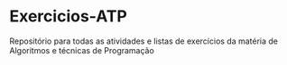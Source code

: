 # Exercicios-ATP
Repositório para todas as atividades e listas de exercícios da matéria de Algoritmos e técnicas de Programação
